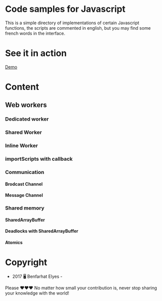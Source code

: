 # Code samples for Javascript

This is a simple directory of implementations of certain Javascript functions, the scripts are commented in english, but you may find some french words in the interface.

# See it in action 

[Demo](https://benfarhat.github.io/Code-samples-for-JavaScript/)

# Content

## Web workers

### Dedicated worker
### Shared Worker
### Inline Worker

### importScripts with callback

### Communication

#### Brodcast Channel

#### Message Channel

### Shared memory

#### SharedArrayBuffer

#### Deadlocks with SharedArrayBuffer 

#### Atomics


# Copyright

- 2017 🖥 Benfarhat Elyes -

Please ❤❤❤ No matter how small your contribution is, never stop sharing your knowledge with the world!